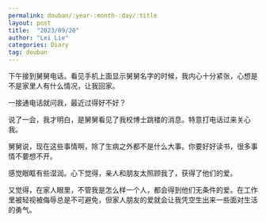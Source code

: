 ```yaml
---
permalink: douban/:year-:month-:day/:title
layout: post
title:  "2023/09/20"
author: "Lei Lie"
categories: Diary
tag: douban
---
```


下午接到舅舅电话。看见手机上面显示舅舅名字的时候，我内心十分紧张，心想是不是家里人有什么情况，让我回家。

一接通电话就问我，最近过得好不好？

说了一会，我才明白，是舅舅看见了我校博士跳楼的消息。特意打电话过来关心我。

舅舅说，现在这些事情啊，除了生病之外都不是什么大事。你要好好读书，很多事情不要想不开。

感觉眼眶有些湿润。心下觉得，亲人和朋友太照顾我了，获得了他们的爱。

又觉得，在家人眼里，不管我是怎么样一个人，都会得到他们无条件的爱。在工作里被轻视被侮辱总是不可避免，但家人朋友的爱就会让我凭空生出来一些面对生活的勇气。
